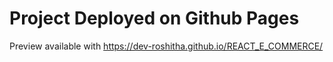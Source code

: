 # Project Deployed on Github Pages

Preview available with https://dev-roshitha.github.io/REACT_E_COMMERCE/
